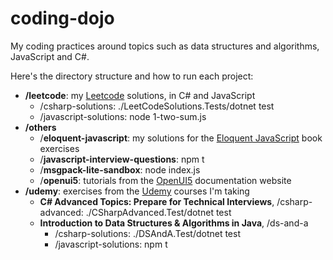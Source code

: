 # coding-dojo
My coding practices around topics such as data structures and algorithms, JavaScript and C#.

Here's the directory structure and how to run each project:
- __/leetcode__: my [Leetcode](https://leetcode.com) solutions, in C# and JavaScript
  - /csharp-solutions: ./LeetCodeSolutions.Tests/dotnet test
  - /javascript-solutions: node 1-two-sum.js
- __/others__
  - /__eloquent-javascript__: my solutions for the [Eloquent JavaScript](https://eloquentjavascript.net/) book exercises
  - /__javascript-interview-questions__: npm t
  - /__msgpack-lite-sandbox__: node index.js
  - /__openui5__: tutorials from the [OpenUI5](https://openui5.hana.ondemand.com/#/topic) documentation website
- __/udemy__: exercises from the [Udemy](https://udemy.com) courses I'm taking
  - __C# Advanced Topics: Prepare for Technical Interviews__, /csharp-advanced: ./CSharpAdvanced.Test/dotnet test
  - __Introduction to Data Structures & Algorithms in Java__, /ds-and-a
    - /csharp-solutions: ./DSAndA.Test/dotnet test
    - /javascript-solutions: npm t

